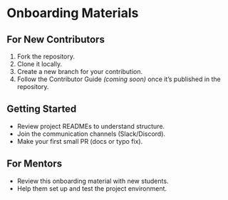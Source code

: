 # Onboarding Materials

## For New Contributors
1. Fork the repository.
2. Clone it locally.
3. Create a new branch for your contribution.
4. Follow the Contributor Guide *(coming soon)* once it’s published in the repository.

## Getting Started
- Review project READMEs to understand structure.
- Join the communication channels (Slack/Discord).
- Make your first small PR (docs or typo fix).

## For Mentors
- Review this onboarding material with new students.
- Help them set up and test the project environment.
